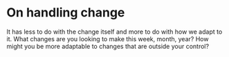 # On handling change

It has less to do with the change itself and more to do with how we adapt to it. What changes are you looking to make this week, month, year? How might you be more adaptable to changes that are outside your control?
